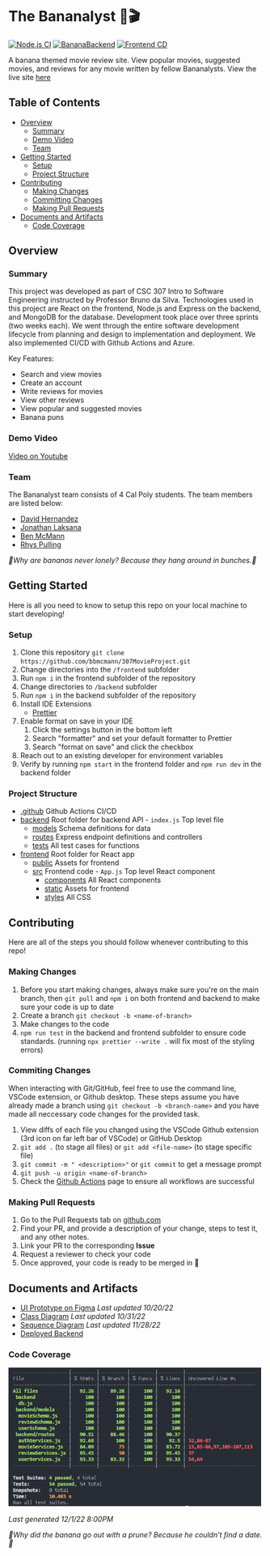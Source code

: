 # The Bananalyst 🍌🎬

[![Node.js CI](https://github.com/bbmcmann/307MovieProject/actions/workflows/node.js.yml/badge.svg)](https://github.com/bbmcmann/307MovieProject/actions/workflows/node.js.yml)
[![BananaBackend](https://github.com/bbmcmann/307MovieProject/actions/workflows/main_bananabackend.yml/badge.svg)](https://github.com/bbmcmann/307MovieProject/actions/workflows/main_bananabackend.yml)
[![Frontend CD](https://github.com/bbmcmann/307MovieProject/actions/workflows/azure-static-web-apps-white-glacier-0bbe79d1e.yml/badge.svg)](https://github.com/bbmcmann/307MovieProject/actions/workflows/azure-static-web-apps-white-glacier-0bbe79d1e.yml)

A banana themed movie review site. View popular movies, suggested movies, and reviews for any movie written by fellow Bananalysts. View the live site [here](https://white-glacier-0bbe79d1e.2.azurestaticapps.net/)

## Table of Contents

- [Overview](#overview)
  - [Summary](#summary)
  - [Demo Video](#demo-video)
  - [Team](#team)
- [Getting Started](#getting-started)
  - [Setup](#setup)
  - [Project Structure](#project-structure)
- [Contributing](#contributing)
  - [Making Changes](#making-changes)
  - [Committing Changes](#commiting-changes)
  - [Making Pull Requests](#making-pull-requests)
- [Documents and Artifacts](#documents-and-artifacts)
  - [Code Coverage](#code-coverage)

## Overview

### Summary

This project was developed as part of CSC 307 Intro to Software Engineering instructed by Professor Bruno da Silva. Technologies used in this project are React on the frontend, Node.js and Express on the backend, and MongoDB for the database. Development took place over three sprints (two weeks each). We went through the entire software development lifecycle from planning and design to implementation and deployment. We also implemented CI/CD with Github Actions and Azure.

Key Features:

- Search and view movies
- Create an account
- Write reviews for movies
- View other reviews
- View popular and suggested movies
- Banana puns

### Demo Video

[Video on Youtube](https://www.youtube.com/watch?v=oAwGMQqsFvQ)

### Team

The Bananalyst team consists of 4 Cal Poly students. The team members are listed below:

- [David Hernandez](https://www.linkedin.com/in/hernandez-david/)
- [Jonathan Laksana](https://www.linkedin.com/in/jlaksana/)
- [Ben McMann](https://www.linkedin.com/in/benjamin-mcmann-33b2421b8/)
- [Rhys Pulling](https://www.linkedin.com/in/rhys-pulling-25470a22b/)

_🍌Why are bananas never lonely? Because they hang around in bunches.🍌_

## Getting Started

Here is all you need to know to setup this repo on your local machine to start developing!

### Setup

1. Clone this repository `git clone https://github.com/bbmcmann/307MovieProject.git`
2. Change directories into the `/frontend` subfolder
3. Run `npm i` in the frontend subfolder of the repository
4. Change directories to `/backend` subfolder
5. Run `npm i` in the backend subfolder of the repository
6. Install IDE Extensions
   - [Prettier](https://marketplace.visualstudio.com/items?itemName=esbenp.prettier-vscode)
7. Enable format on save in your IDE
   1. Click the settings button in the bottom left
   2. Search "formatter" and set your default formatter to Prettier
   3. Search "format on save" and click the checkbox
8. Reach out to an existing developer for environment variables
9. Verify by running `npm start` in the frontend folder and `npm run dev` in the backend folder

### Project Structure

- [.github](./github/) Github Actions CI/CD
- [backend](./backend/) Root folder for backend API - `index.js` Top level file
  - [models](./backend/models/) Schema definitions for data
  - [routes](./backend/routes/) Express endpoint definitions and controllers
  - [tests](./backend/tests/) All test cases for functions
- [frontend](./frontend/) Root folder for React app
  - [public](./frontend/public/) Assets for frontend
  - [src](./frontend/src/) Frontend code - `App.js` Top level React component
    - [components](./frontend/src/components/) All React components
    - [static](./frontend/src/static/) Assets for frontend
    - [styles](./frontend/src/styles/) All CSS

## Contributing

Here are all of the steps you should follow whenever contributing to this repo!

### Making Changes

1. Before you start making changes, always make sure you're on the main branch, then `git pull` and `npm i` on both frontend and backend to make sure your code is up to date
2. Create a branch `git checkout -b <name-of-branch>`
3. Make changes to the code
4. `npm run test` in the backend and frontend subfolder to ensure code standards. (running `npx prettier --write .` will fix most of the styling errors)

### Commiting Changes

When interacting with Git/GitHub, feel free to use the command line, VSCode extension, or Github desktop. These steps assume you have already made a branch using `git checkout -b <branch-name>` and you have made all neccessary code changes for the provided task.

1. View diffs of each file you changed using the VSCode Github extension (3rd icon on far left bar of VSCode) or GitHub Desktop
2. `git add .` (to stage all files) or `git add <file-name>` (to stage specific file)
3. `git commit -m " <description>"` or
   `git commit` to get a message prompt
4. `git push -u origin <name-of-branch>`
5. Check the [Github Actions](https://github.com/bbmcmann/307MovieProject/actions) page to ensure all workflows are successful

### Making Pull Requests

1. Go to the Pull Requests tab on [github.com](https://github.com/bbmcmann/307MovieProject/pulls)
2. Find your PR, and provide a description of your change, steps to test it, and any other notes.
3. Link your PR to the corresponding **Issue**
4. Request a reviewer to check your code
5. Once approved, your code is ready to be merged in 🎉

## Documents and Artifacts

- [UI Prototype on Figma](https://www.figma.com/file/L8jBZsx1cAFQSjShkGWd6i/Movie-Project?node-id=0%3A1) _Last updated 10/20/22_
- [Class Diagram](https://drive.google.com/file/d/15jEi9DxDtci87fFSzrfHVOTYW8_m95v5/view?usp=sharing) _Last updated 10/31/22_
- [Sequence Diagram](https://drive.google.com/file/d/1P3RCt0tJhiephHuyNuNjHkO5_wGm8W78/view?usp=sharing) _Last updated 11/28/22_
- [Deployed Backend](https://bananabackend.azurewebsites.net)

### Code Coverage

<img src="./frontend/src/static/coverage.png" alt="code coverage for tests" width="500"/>

_Last generated 12/1/22 8:00PM_

_🍌Why did the banana go out with a prune? Because he couldn’t find a date.🍌_
